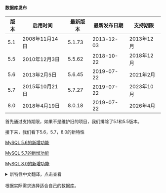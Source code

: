 #### 数据库发布

| 版本 | 启用时间 | 最新版本 | 最新发布日期 | 支持期限 |
|----------|----------|----------|----------|----------|
|5.1|2008年11月14日|5.1.73|2013-12-03|2013年12月|
|5.5|2010年12月3日|5.5.62|2018-10-22|2018年12月|
|5.6|2013年2月5日|5.6.45|2019-07-22|2021年2月|
|5.7|2015年10月21日|5.7.27|2019-07-22|2023年10月|
|8.0|2018年4月19日|8.0.18|2019-07-22|2026年4月|

首先通过支持期限，如果不是维护旧的项目，我们排除了5.1和5.5版本。

接下来，我们看下5.6，5.7，8.0的新特性

[MySQL 5.6的新增功能](https://dev.mysql.com/doc/refman/5.6/en/mysql-nutshell.html)

[MySQL 5.7的新增功能](https://dev.mysql.com/doc/refman/5.7/en/mysql-nutshell.html)

[MySQL 8.0的新增功能](https://dev.mysql.com/doc/refman/8.0/en/mysql-nutshell.html)

<details>
<summary>新特性中文翻译，点击查看</summary>
<pre><code>
对于MySQL的历史，相信很多人早已耳熟能详，这里就不要赘述。下面仅从产品特性的角度梳理其发展过程中的里程碑事件。

1995年，MySQL 1.0发布，仅供内部使用。

1996年，MySQL 3.11.1发布，直接跳过了MySQL 2.x版本。

1999年，MySQL AB公司成立。同年，发布MySQL 3.23，该版本集成了Berkeley DB存储引擎。该引擎由Sleepycat公司开发，支持事务。在集成该引擎的过程中，对源码进行了改造，为后续可插拔式存储引擎架构奠定了基础。

2000年，ISAM升级为MyISAM存储引擎。同年，MySQL基于GPL协议开放源码。

2002年，MySQL 4.0发布，集成了后来大名鼎鼎的InnoDB存储引擎。该引擎由Innobase公司开发，支持事务，支持行级锁，适用于OLTP等高并发场景。

2005年，MySQL 5.0发布，开始支持游标，存储过程，触发器，视图，XA事务等特性。同年，Oracle收购Innobase公司。

2008年，Sun以10亿美金收购MySQL AB。同年，发布MySQL 5.1，其开始支持定时器（Event scheduler），分区，基于行的复制等特性。

2009年，Oracle以74亿美金收购Sun公司。

2010年，MySQL 5.5发布，其包括如下重要特性及更新。

    InnoDB代替MyISAM成为MySQL默认的存储引擎。
    多核扩展，能更充分地使用多核CPU。
    InnoDB的性能提升，包括支持索引的快速创建，表压缩，I/O子系统的性能提升，PURGE操作从主线程中剥离出来，Buffer Pool可拆分为多个Instances。
    半同步复制。
    引入utf8mb4字符集，可用来存储emoji表情。
    引入metadata locks（元数据锁）。
    分区表的增强，新增两个分区类型：RANGE COLUMNS和LIST COLUMNS。
    MySQL企业版引入线程池。
    可配置IO读写线程的数量（innodb_read_io_threads，innodb_write_io_threads）。在此之前，其数量为1，且不可配置。
    引入innodb_io_capacity选项，用于控制脏页刷新的数量。

2013年，MySQL 5.6发布，其包括如下重要特性及更新。

    GTID复制。
    无损复制。
    延迟复制。
    基于库级别的并行复制。
    mysqlbinlog可远程备份binlog。
    对TIME, DATETIME和TIMESTAMP进行了重构，可支持小数秒。DATETIME的空间需求也从之前的8个字节减少到5个字节。
    Online DDL。ALTER操作不再阻塞DML。
    可传输表空间（transportable tablespaces）。
    统计信息的持久化。避免主从之间或数据库重启后，同一个SQL的执行计划有差异。
    全文索引。
    InnoDB Memcached plugin。
    EXPLAIN可用来查看DELETE，INSERT，REPLACE，UPDATE等DML操作的执行计划，在此之前，只支持SELECT操作。
    分区表的增强，包括最大可用分区数增加至8192，支持分区和非分区表之间的数据交换，操作时显式指定分区。
    Redo Log总大小的限制从之前的4G扩展至512G。
    Undo Log可保存在独立表空间中，因其是随机IO，更适合放到SSD中。但仍然不支持空间的自动回收。
    可dump和load Buffer pool的状态，避免数据库重启后需要较长的预热时间。
    InnoDB内部的性能提升，包括拆分kernel mutex，引入独立的刷新线程，可设置多个purge线程。
    优化器性能提升，引入了ICP，MRR，BKA等特性，针对子查询进行了优化。
    可以说，MySQL 5.6是MySQL历史上一个里程碑式的版本，这也是目前生产上应用得最广泛的版本。



2015年，MySQL 5.7发布，其包括如下重要特性及更新。

    组复制
    InnoDB Cluster
    多源复制
    增强半同步（AFTER_SYNC）
    基于WRITESET的并行复制。
    在线开启GTID复制。
    在线设置复制过滤规则。
    在线修改Buffer pool的大小。
    在同一长度编码字节内，修改VARCHAR的大小只需修改表的元数据，无需创建临时表。
    可设置NUMA架构的内存分配策略（innodb_numa_interleave）。
    透明页压缩（Transparent Page Compression）。
    UNDO表空间的自动回收。
    查询优化器的重构和增强。
    可查看当前正在执行的SQL的执行计划（EXPLAIN FOR CONNECTION）。
    引入了查询改写插件（Query Rewrite Plugin），可在服务端对查询进行改写。
    EXPLAIN FORMAT=JSON会显示成本信息，这样可直观的比较两种执行计划的优劣。
    引入了虚拟列，类似于Oracle中的函数索引。
    新实例不再默认创建test数据库及匿名用户。
    引入ALTER USER命令，可用来修改用户密码，密码的过期策略，及锁定用户等。
    mysql.user表中存储密码的字段从password修改为authentication_string。
    表空间加密。
    优化了Performance Schema，其内存使用减少。
    Performance Schema引入了众多instrumentation。常用的有Memory usage instrumentation，可用来查看MySQL的内存使用情况，Metadata Locking Instrumentation，可用来查看MDL的持有情况，Stage Progress instrumentation，可用来查看Online DDL的进度。
    同一触发事件（INSERT，DELETE，UPDATE），同一触发时间（BEFORE，AFTER），允许创建多个触发器。在此之前，只允许创建一个触发器。
    InnoDB原生支持分区表，在此之前，是通过ha_partition接口来实现的。
    分区表支持可传输表空间特性。
    集成了SYS数据库，简化了MySQL的管理及异常问题的定位。
    原生支持JSON类型，并引入了众多JSON函数。
    引入了新的逻辑备份工具-mysqlpump，支持表级别的多线程备份。
    引入了新的客户端工具-mysqlsh，其支持三种语言：JavaScript, Python and SQL。两种API：X DevAPI，AdminAPI，其中，前者可将MySQL作为文档型数据库进行操作，后者用于管理InnoDB Cluster。
    mysql_install_db被mysqld --initialize代替，用来进行实例的初始化。
    原生支持systemd。
    引入了super_read_only选项。
    可设置SELECT操作的超时时长（max_execution_time）。
    可通过SHUTDOWN命令关闭MySQL实例。
    引入了innodb_deadlock_detect选项，在高并发场景下，可使用该选项来关闭死锁检测。
    引入了Optimizer Hints，可在语句级别控制优化器的行为，如是否开启ICP，MRR等，在此之前，只有Index Hints。
    GIS的增强，包括使用Boost.Geometry替代之前的GIS算法，InnoDB开始支持空间索引。


2018年，MySQL 8.0发布，其包括如下重要特性及更新。

    引入了原生的，基于InnoDB的数据字典。数据字典表位于mysql库中，对用户不可见，同mysql库的其它系统表一样，保存在数据目录下的mysql.ibd文件中。不再置于mysql目录下。
    Atomic DDL。
    重构了INFORMATION_SCHEMA，其中，部分表已重构为基于数据字典的视图，在此之前，其为临时表。
    PERFORMANCE_SCHEMA查询性能提升，其已内置多个索引。
    不可见索引（Invisible index）。
    降序索引。
    直方图。
    公用表表达式（Common table expressions）。
    窗口函数（Window functions）。
    角色（Role）。
    资源组（Resource Groups），可用来控制线程的优先级及其能使用的资源，目前，能被管理的资源只有CPU。
    引入了innodb_dedicated_server选项，可基于服务器的内存来动态设置innodb_buffer_pool_size，innodb_log_file_size和innodb_flush_method。
    快速加列（ALGORITHM=INSTANT）。
    JSON字段的部分更新（JSON Partial Updates）。
    自增主键的持久化。
    可持久化全局变量（SET PERSIST）。
    默认字符集由latin1修改为utf8mb4。
    默认开启UNDO表空间，且支持在线调整数量（innodb_undo_tablespaces）。在MySQL 5.7中，默认不开启，若要开启，只能初始化时设置。
    备份锁。
    Redo Log的优化，包括允许多个用户线程并发写入log buffer，可动态修改innodb_log_buffer_size的大小。
    默认的认证插件由mysql_native_password更改为caching_sha2_password。
    默认的内存临时表由MEMORY引擎更改为TempTable引擎，相比于前者，后者支持以变长方式存储VARCHAR，VARBINARY等变长字段。从MySQL 8.0.13开始，TempTable引擎支持BLOB字段。
    Grant不再隐式创建用户。
    SELECT ... FOR SHARE和SELECT ... FOR UPDATE语句中引入NOWAIT和SKIP LOCKED选项，解决电商场景热点行问题。
    正则表达式的增强，新增了4个相关函数，REGEXP_INSTR()，REGEXP_LIKE()，REGEXP_REPLACE()，REGEXP_SUBSTR()。
    查询优化器在制定执行计划时，会考虑数据是否在Buffer Pool中。而在此之前，是假设数据都在磁盘中。
    ha_partition接口从代码层移除，如果要使用分区表，只能使用InnoDB存储引擎。
    引入了更多细粒度的权限来替代SUPER权限，现在授予SUPER权限会提示warning。
    GROUP BY语句不再隐式排序。
    MySQL 5.7引入的表空间加密特性可对Redo Log和Undo Log进行加密。
    information_schema中的innodb_locks和innodb_lock_waits表被移除，取而代之的是performance_schema中的data_locks和data_lock_waits表。
    引入performance_schema.variables_info表，记录了参数的来源及修改情况。
    增加了对于客户端报错信息的统计（performance_schema.events_errors_summary_xxx）。
    可统计查询的响应时间分布（call sys.ps_statement_avg_latency_histogram()）。
    支持直接修改列名（ALTER TABLE ... RENAME COLUMN old_name TO new_name）。
    用户密码可设置重试策略（Reuse Policy）。
    移除PASSWORD()函数。这就意味着无法通过“SET PASSWORD ... = PASSWORD('auth_string') ”命令修改用户密码。
    代码层移除Query Cache模块，故Query Cache相关的变量和操作均不再支持。
    BLOB, TEXT, GEOMETRY和JSON字段允许设置默认值。
    可通过RESTART命令重启MySQL实例。
</code></pre>
</details>

<br>
根据实际需求选择适合自己的数据库。

